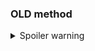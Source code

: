 
### OLD method

<details>
  <summary>Spoiler warning</summary>

  1. Open [https://gencode.ve.workers.dev/](https://gencode.ve.workers.dev/).
  2. If you want to deploy main drive leave the option ROOT as it is. But if you want to deploy your Team Drive/Shared Drive/Folder then copy the ID and replace it with ROOT.
  3. Click on the "GET AUTH CODE" button (_big fat blue button in the left corner_). It will open the Google Website where you select your Google Drive Account. Once you're done copy & paste the code you got back into `Paste auth code in here` (it's the first empty line on the install.kenci.workers.dev website).
  4. Fill in other all (_optional_) parameters on the `install.kenci.workers.dev`. Once you pressed `BUILD NOW!` it will generate your configure file for Cloudflare Workers.
  5. Copy the given code via `COPY ALL` button and build your [Cloudflare Workers](https://workers.cloudflare.com) serverless application.
  6. Find Workers and Open it, then create your sub-domain or continue if already done. Select the `Free Plan`, then click on `Create a Worker`. (_Optional_) You can rename the workers at top of the page. Now paste the code you copied earlier. Click on `Save and Deploy`.
  7. (_optional_) You can change the configuration at any time under you Cloudlare workers application, make sure once you changed something to press `Save and Deploy`.

</details>
